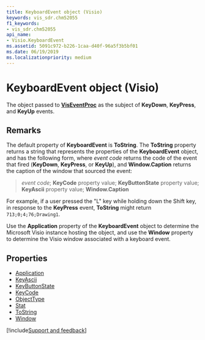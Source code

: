 ```yaml
---
title: KeyboardEvent object (Visio)
keywords: vis_sdr.chm52055
f1_keywords:
- vis_sdr.chm52055
api_name:
- Visio.KeyboardEvent
ms.assetid: 5091c972-b226-1caa-d40f-96a5f3b5bf01
ms.date: 06/19/2019
ms.localizationpriority: medium
---
```



# KeyboardEvent object (Visio)

The object passed to **[VisEventProc](Visio.IVisEventProc.VisEventProc.md)** as the subject of **KeyDown**, **KeyPress**, and **KeyUp** events.


## Remarks

The default property of **KeyboardEvent** is **ToString**. The **ToString** property returns a string that represents the properties of the **KeyboardEvent** object, and has the following form, where _event code_ returns the code of the event that fired (**KeyDown**, **KeyPress**, or **KeyUp**), and **Window.Caption** returns the caption of the window that sourced the event:

> _event code_; **KeyCode** property value; **KeyButtonState** property value; **KeyAscii** property value; **Window.Caption**

For example, if a user pressed the "L" key while holding down the Shift key, in response to the **KeyPress** event, **ToString** might return `713;0;4;76;Drawing1`.

Use the **Application** property of the **KeyboardEvent** object to determine the Microsoft Visio instance hosting the object, and use the **Window** property to determine the Visio window associated with a keyboard event.


## Properties

- [Application](Visio.KeyboardEvent.Application.md)
- [KeyAscii](Visio.KeyboardEvent.KeyAscii.md)
- [KeyButtonState](Visio.KeyboardEvent.KeyButtonState.md)
- [KeyCode](Visio.KeyboardEvent.KeyCode.md)
- [ObjectType](Visio.KeyboardEvent.ObjectType.md)
- [Stat](Visio.KeyboardEvent.Stat.md)
- [ToString](Visio.KeyboardEvent.ToString.md)
- [Window](Visio.KeyboardEvent.Window.md)

[!include[Support and feedback](~/includes/feedback-boilerplate.md)]